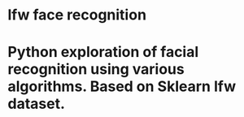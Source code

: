 # lfw face recognition

# Python exploration of facial recognition using various algorithms.  Based on Sklearn lfw dataset.